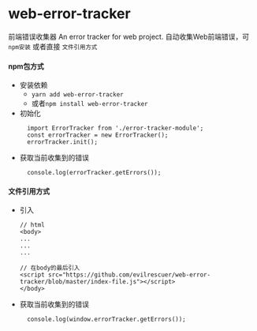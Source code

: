 # web-error-tracker
前端错误收集器
An error tracker for web project.
自动收集Web前端错误，可`npm安装` 或者直接 `文件引用方式`

#### npm包方式
* 安装依赖
    * `yarn add web-error-tracker`
    * 或者`npm install web-error-tracker`
* 初始化
    ```
      import ErrorTracker from './error-tracker-module';
      const errorTracker = new ErrorTracker();
      errorTracker.init();
    ```
* 获取当前收集到的错误
    ```
      console.log(errorTracker.getErrors());
    ```

#### 文件引用方式
* 引入
    ```
    // html
    <body>
    ...
    ...
    ...
    
    // 在body的最后引入
    <script src="https://github.com/evilrescuer/web-error-tracker/blob/master/index-file.js"></script>
    </body>
    ```
* 获取当前收集到的错误
    ```
      console.log(window.errorTracker.getErrors());
    ```

